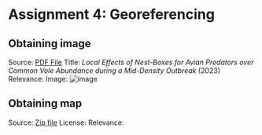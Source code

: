 # Assignment 4: Georeferencing 

## Obtaining image
Source: [PDF File](https://digital.csic.es/bitstream/10261/353571/1/localoutbreak.pdf) 
Title: _Local Effects of Nest-Boxes for Avian Predators over Common Vole Abundance during a Mid-Density Outbreak_ (2023)
Relevance: 
Image: ![image](https://github.com/user-attachments/assets/7c5c64fb-9fd0-480b-9407-86a0fed1b057)


## Obtaining map
Source: [Zip file](https://ftp.itacyl.es/cartografia/05_SIGPAC/2021_ETRS89/Parcelario_SIGPAC_CyL_Municipios/47_Valladolid/) 
License: 
Relevance: 

